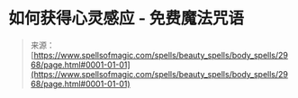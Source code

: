 <!--yml

分类：未分类

日期：2024年06月12日 18:36:40

-->

# 如何获得心灵感应 - 免费魔法咒语

> 来源：[https://www.spellsofmagic.com/spells/beauty_spells/body_spells/2968/page.html#0001-01-01](https://www.spellsofmagic.com/spells/beauty_spells/body_spells/2968/page.html#0001-01-01)
